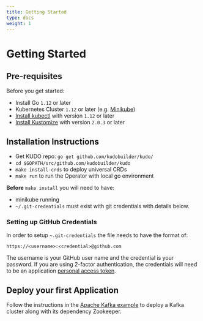 ```yaml
---
title: Getting Started
type: docs
weight: 1
---
```


# Getting Started

## Pre-requisites

Before you get started:

- Install Go `1.12` or later
- Kubernetes Cluster `1.12` or later (e.g. [Minikube](https://kubernetes.io/docs/tasks/tools/install-minikube/))
- [Install kubectl](https://kubernetes.io/docs/tasks/tools/install-kubectl/) with version `1.12` or later
- [Install Kustomize](https://github.com/kubernetes-sigs/kustomize/blob/master/docs/INSTALL.md) with version `2.0.3` or later

## Installation Instructions

- Get KUDO repo: `go get github.com/kudobuilder/kudo/`
- `cd $GOPATH/src/github.com/kudobuilder/kudo`
- `make install-crds` to deploy universal CRDs
- `make run` to run the Operator with local go environment

**Before** `make install` you will need to have:
  * minikube running
  * `~/.git-credentials` must exist with git credentials with details below.

### Setting up GitHub Credentials
In order to setup `~.git-credentials` the file needs to have the format of:
```
https://<username>:<credential>@github.com
```

The username is your GitHub user name and the credential is your password. If you are using 2-factor authentication, the credentials will need to be an application [personal access token](https://help.github.com/en/articles/creating-a-personal-access-token-for-the-command-line).


## Deploy your first Application

Follow the instructions in the [Apache Kafka example](/docs/examples/apache-kafka/) to deploy a Kafka cluster along with its dependency Zookeeper.
